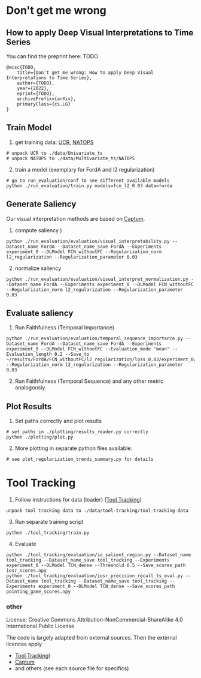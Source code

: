 # Don't get me wrong
## How to apply Deep Visual Interpretations to Time Series
You can find the preprint here: TODO
```
@misc{TODO,
    title={Don't get me wrong: How to apply Deep Visual Interpretations to Time Series},
    author={TODO},
    year={2022},
    eprint={TODO},
    archivePrefix={arXiv},
    primaryClass={cs.LG}
}
```
## Train Model
1. get training data: [UCR](https://www.cs.ucr.edu/%7Eeamonn/time_series_data_2018/), [NATOPS](http://groups.csail.mit.edu/mug/natops/) 
```
# unpack UCR to ./data/Univariate_ts
# unpack NATOPS to ./data/Multivariate_ts/NATOPS
```
2. train a model (exemplary for FordA and l2 regularization)
```
# go to run_evaluation/conf to see different available models
python ./run_evaluation/train.py models=fcn_l2_0.03 data=forda
```
## Generate Saliency
Our visual interpretation methods are based on [Captum](https://captum.ai/).
1. compute saliency )
```
python ./run_evaluation/evaluation/visual_interpretability.py --Dataset_name FordA --Dataset_name_save FordA --Experiments experiment_0 --DLModel FCN_withoutFC --Regularization_norm l2_regularization --Regularization_parameter 0.03
```
2. normalize saliency
```
python ./run_evaluation/evaluation/visual_interpret_normalization.py --Dataset_name FordA --Experiments experiment_0 --DLModel FCN_withoutFC --Regularization_norm l2_regularization --Regularization_parameter 0.03
```
## Evaluate saliency
1. Run Faithfulness (Temporal Importance)
```
python ./run_evaluation/evaluation/temporal_sequence_importance.py --Dataset_name FordA --Dataset_name_save FordA --Experiments experiment_0 --DLModel FCN_withoutFC --Evaluation_mode "mean" --Evaluation_length 0.2 --Save_to ~/results/FordA/FCN_withoutFC/l2_regularization/loss_0.03/experiment_0/temporal_importance --Regularization_norm l2_regularization --Regularization_parameter 0.03
```
2. Run Faithfulness (Temporal Sequence) and any other metric analogously.
## Plot Results
1. Set paths correctly and plot results
```
# set paths in ./plotting/results_reader.py correctly
python ./plotting/plot.py
```
2. More plotting in separate python files available:
```
# see plot_regularization_trends_summary.py for details
```
# Tool Tracking
1. Follow instructions for data (loader) ([Tool Tracking](https://github.com/mutschcr/tool-tracking))
```
unpack tool tracking data to ./data/tool-tracking/tool-tracking-data
```
3. Run separate training script
```
python ./tool_tracking/train.py
```
4. Evaluate
```
python ./tool_tracking/evaluation/io_salient_region.py --Dataset_name tool_tracking --Dataset_name_save tool_tracking --Experiments experiment_0 --DLModel TCN_dense --Threshold 0.5 --Save_scores_path iosr_scores.npy
python ./tool_tracking/evaluation/iosr_precision_recall_ts_eval.py --Dataset_name tool_tracking --Dataset_name_save tool_tracking --Experiments experiment_0 --DLModel TCN_dense --Save_scores_path pointing_game_scores.npy
```

### other 

License: Creative Commons Attribution-NonCommercial-ShareAlike 4.0 International Public License

The code is largely adapted from external sources. Then the external licences apply
* [Tool Tracking](https://github.com/mutschcr/tool-tracking)) 
* [Captum](https://captum.ai/)
* and others (see each source file for specifics)
